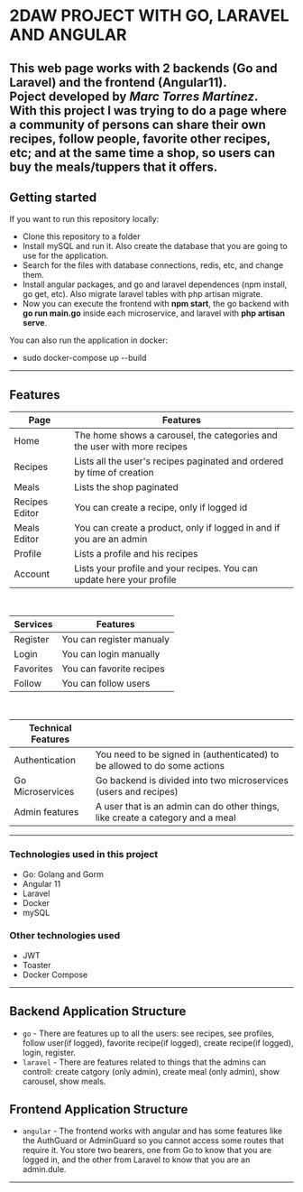 <h1>2DAW PROJECT WITH GO, LARAVEL AND ANGULAR</h1>

This web page works with 2 backends (Go and Laravel) and the frontend (Angular11).  
Poject developed by *Marc Torres Martínez*.
<br>
With this project I was trying to do a page where a community of persons can share their own recipes, follow people, favorite other recipes, etc; and at the same time a shop, so users can buy the meals/tuppers that it offers.
---

## Getting started

If you want to run this repository locally:

- Clone this repository to a folder
- Install mySQL and run it. Also create the database that you are going to use for the application.
- Search for the files with database connections, redis, etc, and change them.
- Install angular packages, and go and laravel dependences (npm install, go get, etc). Also migrate laravel tables with php artisan migrate.
- Now you can execute the frontend with **npm start**, the go backend with **go run main.go** inside each microservice, and laravel with **php artisan serve**.

You can also run the application in docker:
 - sudo docker-compose up --build


---

## Features

| Page | Features |
| - | - |
| Home | The home shows a carousel, the categories and the user with more recipes |
| Recipes | Lists all the user's recipes paginated and ordered by time of creation |
| Meals | Lists the shop paginated |
| Recipes Editor | You can create a recipe, only if logged id |
| Meals Editor | You can create a product, only if logged in and if you are an admin |
| Profile | Lists a profile and his recipes |
| Account | Lists your profile and your recipes. You can update here your profile |


<br>

| Services | Features |
| - | - |
| Register | You can register manualy |
| Login | You can login manually |
| Favorites | You can favorite recipes |
| Follow | You can follow users |

<br>

| Technical Features |  |
| - | - |
| Authentication | You need to be signed in (authenticated) to be allowed to do some actions |
| Go Microservices | Go backend is divided into two microservices (users and recipes) |
| Admin features | A user that is an admin can do other things, like create a category and a meal |

---

### Technologies used in this project

* Go: Golang and Gorm
* Angular 11
* Laravel
* Docker
* mySQL

### Other technologies used

* JWT 
* Toaster
* Docker Compose

---

## Backend Application Structure

- `go` - There are features up to all the users: see recipes, see profiles, follow user(if logged), favorite recipe(if logged), create recipe(if logged), login, register.
- `laravel` - There are features related to things that the admins can controll: create catgory (only admin), create meal (only admin), show carousel, show meals.

## Frontend Application Structure

- `angular` - The frontend works with angular and has some features like the AuthGuard or AdminGuard so you cannot access some routes that require it. You store two bearers, one from Go to know that you are logged in, and the other from Laravel to know that you are an admin.dule.
---
